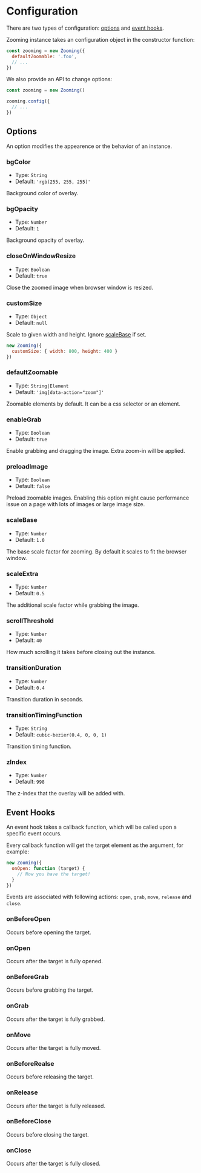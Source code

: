 # Configuration

There are two types of configuration: [options](configuration?id=options) and [event hooks](configuration?id=event-hooks).

Zooming instance takes an configuration object in the constructor function:

```js
const zooming = new Zooming({
  defaultZoomable: '.foo',
  // ...
})
```

We also provide an API to change options:

```js
const zooming = new Zooming()

zooming.config({
  // ...
})
```

## Options

An option modifies the appearence or the behavior of an instance.

### bgColor

- Type: `String`
- Default: `'rgb(255, 255, 255)'`

Background color of overlay.

### bgOpacity

- Type: `Number`
- Default: `1`

Background opacity of overlay.

### closeOnWindowResize

- Type: `Boolean`
- Default: `true`

Close the zoomed image when browser window is resized.

### customSize

- Type: `Object`
- Default: `null`

Scale to given width and height. Ignore [scaleBase](configuration?id=scaleBase) if set.

```js
new Zooming({
  customSize: { width: 800, height: 400 }
})
```

### defaultZoomable

- Type: `String|Element`
- Default: `'img[data-action="zoom"]'`

Zoomable elements by default. It can be a css selector or an element.

### enableGrab

- Type: `Boolean`
- Default: `true`

Enable grabbing and dragging the image. Extra zoom-in will be applied.

### preloadImage

- Type: `Boolean`
- Default: `false`

Preload zoomable images. Enabling this option might cause performance issue on a page with lots of images or large image size.

### scaleBase

- Type: `Number`
- Default: `1.0`

The base scale factor for zooming. By default it scales to fit the browser window.

### scaleExtra

- Type: `Number`
- Default: `0.5`

The additional scale factor while grabbing the image.

### scrollThreshold

- Type: `Number`
- Default: `40`

How much scrolling it takes before closing out the instance.

### transitionDuration

- Type: `Number`
- Default: `0.4`

Transition duration in seconds.

### transitionTimingFunction

- Type: `String`
- Default: `cubic-bezier(0.4, 0, 0, 1)`

Transition timing function.

### zIndex

- Type: `Number`
- Default: `998`

The z-index that the overlay will be added with.

## Event Hooks

An event hook takes a callback function, which will be called upon a specific event occurs.

Every callback function will get the target element as the argument, for example:

```js
new Zooming({
  onOpen: function (target) {
    // Now you have the target!
  }
})
```

Events are associated with following actions: `open`, `grab`, `move`, `release` and `close`. 

### onBeforeOpen

Occurs before opening the target.

### onOpen

Occurs after the target is fully opened.

### onBeforeGrab

Occurs before grabbing the target.

### onGrab

Occurs after the target is fully grabbed.

### onMove

Occurs after the target is fully moved.

### onBeforeRealse

Occurs before releasing the target.

### onRelease

Occurs after the target is fully released.

### onBeforeClose

Occurs before closing the target.

### onClose

Occurs after the target is fully closed.
